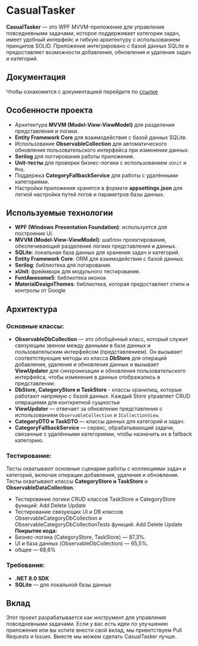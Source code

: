 # CasualTasker

**CasualTasker** — это WPF MVVM-приложение для управления повседневными задачами, которое поддерживает категории задач, имеет удобный интерфейс и гибкую архитектуру с использованием принципов SOLID. Приложение интегрировано с базой данных SQLite и предоставляет возможности добавления, обновления и удаления задач и категорий.

## Документация
Чтобы ознакомится с документацией перейдите по [ссылке](https://german322vdk.github.io/CasualTasker/)

## Особенности проекта

- Архитектура **MVVM (Model-View-ViewModel)** для разделения представления и логики.
- **Entity Framework Core** для взаимодействия с базой данных SQLite.
- Использование **ObservableCollection** для автоматического обновления пользовательского интерфейса при изменении данных.
- **Serilog** для логгирования работы приложения.
- **Unit-тесты** для проверки бизнес-логики с использованием `xUnit` и `Moq`.
- Поддержка **CategoryFallbackService** для работы с удалёнными категориями.
- Настройки приложения хранятся в формате **appsettings.json** для легкой настройки путей логов и параметров базы данных.

## Используемые технологии
- **WPF (Windows Presentation Foundation)**: используется для построения UI.
- **MVVM (Model-View-ViewModel)**: шаблон проектирования, обеспечивающий разделение логики представления и данных.
- **SQLite**: локальная база данных для хранения задач и категорий.
- **Entity Framework Core**: ORM для взаимодействия с базой данных.
- **Serilog**: библиотека для логирования.
- **xUnit**: фреймворк для модульного тестирования.
- **FontAwesome5**: библиотека иконок
- **MaterialDesignThemes**: библиотека, которая предоставляет стили и контролы от Google

## Архитектура

### Основные классы:

- **ObservableDbCollection<TEntity>** — это обобщённый класс, который служит связующим звеном между данными в базе данных и пользовательским интерфейсом (представлением). Он вызывает соответствующие методы из класса **DbStore** для операций добавления, удаления и обновления данных и вызывает **ViewUpdater** для синхронизации и обновления пользовательского интерфейса, чтобы изменения в данных отображались в представлении.
- **DbStore<TEntity>, CategoryStore и TaskStore** - классы хранилищ, которые работают напрямую с базой данных. Каждый Store управляет CRUD операциями для конткретной сущностьи
- **ViewUpdater<TEntity>** — отвечает за обновление представления с использованием `ObservableCollection` и `ICollectionView`.
- **CategoryDTO и TaskDTO** — классы данных для категорий и задач.
- **CategoryFallbackService** — сервис, обрабатывающий задачи, связанные с удалёнными категориями, чтобы назначить их в fallback категорию.
  
### Тестирование:

Тесты охватывают основные сценарии работы с коллекциями задач и категорий, включая операции добавления, удаления и обновления. Тесты охватывают классы **CategoryStore и TaskStore** и **ObservableDataCollection<TEntity>**.
- Тестирование логики CRUD классов TaskStore и CategoryStore функций: Add Delete Update
- Тестирование связующих UI и DB классов ObservableCategoryDbCollection и ObservableCategoryDbCollectionTests функций: Add Delete Update
**Покрытие кода:**
- Бизнес-логика (CategoryStore, TaskStore) — 87,3%.
- UI и база данных (ObservableDbCollection) — 65,5%.
- общее — 68,6%

### Требования:

- **.NET 8.0 SDK**
- **SQLite** — для локальной базы данных


## Вклад

Этот проект разрабатывается как инструмент для управления повседневными задачами. Если у вас есть идеи по улучшению приложения или вы хотите внести свой вклад, мы приветствуем Pull Requests и Issues. Вместе мы можем сделать CasualTasker лучше.

